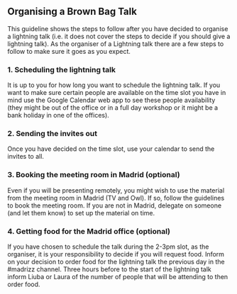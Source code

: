 ## Organising a Brown Bag Talk 
This guideline shows the steps to follow after you have decided to organise a lightning talk (i.e. it does not cover the steps to decide if you should give a lightning talk).
As the organiser of a Lightning talk there are a few steps to follow to make sure it goes as you expect. 
### 1. Scheduling the lightning talk
It is up to you for how long you want to schedule the lightning talk. 
If you want to make sure certain people are available on the time slot you have in mind use the Google Calendar web app to see these people availability (they might be out of the office or in a full day workshop or it might be a bank holiday in one of the offices). 
### 2. Sending the invites out
Once you have decided on the time slot, use your calendar to send the invites to all. 
### 3. Booking the meeting room in Madrid (optional)
Even if you will be presenting remotely, you might wish to use the material from the meeting room in Madrid (TV and Owl). If so, follow the guidelines to book the meeting room.
If you are not in Madrid, delegate on someone (and let them know) to set up the material on time. 
### 4. Getting food for the Madrid office (optional)
If you have chosen to schedule the talk during the 2-3pm slot, as the organiser, it is your responsibility to decide if you will request food. Inform on your decision to order food for the lightning talk the previous day in the #madrizz channel. Three hours before to the start of the lightning talk inform Liuba or Laura of the number of people that will be attending to then order food. 
